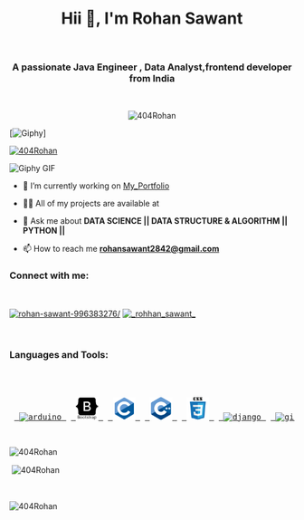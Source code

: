 <h1 align="center">Hii 👋, I'm <b>Rohan Sawant</b></h1> <br>
<h3 align="center">A passionate Java Engineer , Data Analyst,frontend developer from India</h3><br>
<p align="center"> <img src="https://komarev.com/ghpvc/?username=404Rohan&label=Profile%20views&color=0e75b6&style=flat" alt="404Rohan" /> </p>

[![Giphy](https://media.giphy.com/media/4B1BTOMTi8b3OdPrzy/giphy.gif)]


<p align="left"> <a href="https://github.com/ryo-ma/github-profile-trophy"><img src="https://github-profile-trophy.vercel.app/?username=404Rohan" alt="404Rohan" /></a> </p>

![Giphy GIF](https://media.giphy.com/media/lnaoFgGrDHnivdu5Bc/giphy.gif)







- 🔭 I’m currently working on [My_Portfolio](https://)

- 👨‍💻 All of my projects are available at 

- 💬 Ask me about **DATA SCIENCE || DATA STRUCTURE & ALGORITHM || PYTHON ||**

- 📫 How to reach me **rohansawant2842@gmail.com**
  <br>

<h3 align="left">Connect with me:</h3><br>
<p align="left">
<a href="https://linkedin.com/in/rohan-sawant-996383276/" target="blank"><img align="center" src="https://raw.githubusercontent.com/rahuldkjain/github-profile-readme-generator/master/src/images/icons/Social/linked-in-alt.svg" alt="rohan-sawant-996383276/" height="30" width="40" /></a>
<a href="https://instagram.com/_rohhan_sawant_" target="blank"><img align="center" src="https://raw.githubusercontent.com/rahuldkjain/github-profile-readme-generator/master/src/images/icons/Social/instagram.svg" alt="_rohhan_sawant_" height="30" width="40" /></a>
</p>


<br>

<h3 align="left">Languages and Tools:</h3>
<br>
<br>
<pre align="left"> <a href="https://www.arduino.cc/" target="_blank" rel="noreferrer"> <img src="https://cdn.worldvectorlogo.com/logos/arduino-1.svg" alt="arduino" width="40" height="40"/> </a> <a href="https://getbootstrap.com" target="_blank" rel="noreferrer"> <img src="https://raw.githubusercontent.com/devicons/devicon/master/icons/bootstrap/bootstrap-plain-wordmark.svg" alt="bootstrap" width="40" height="40"/> </a> <a href="https://www.cprogramming.com/" target="_blank" rel="noreferrer"> <img src="https://raw.githubusercontent.com/devicons/devicon/master/icons/c/c-original.svg" alt="c" width="40" height="40"/> </a> <a href="https://www.w3schools.com/cpp/" target="_blank" rel="noreferrer"> <img src="https://raw.githubusercontent.com/devicons/devicon/master/icons/cplusplus/cplusplus-original.svg" alt="cplusplus" width="40" height="40"/> </a> <a href="https://www.w3schools.com/css/" target="_blank" rel="noreferrer"> <img src="https://raw.githubusercontent.com/devicons/devicon/master/icons/css3/css3-original-wordmark.svg" alt="css3" width="40" height="40"/> </a> <a href="https://www.djangoproject.com/" target="_blank" rel="noreferrer"> <img src="https://cdn.worldvectorlogo.com/logos/django.svg" alt="django" width="40" height="40"/> </a> <a href="https://git-scm.com/" target="_blank" rel="noreferrer"> <img src="https://www.vectorlogo.zone/logos/git-scm/git-scm-icon.svg" alt="git" width="40" height="40"/> </a> <a href="https://www.w3.org/html/" target="_blank" rel="noreferrer"> <img src="https://raw.githubusercontent.com/devicons/devicon/master/icons/html5/html5-original-wordmark.svg" alt="html5" width="40" height="40"/> </a> <a href="https://www.linux.org/" target="_blank" rel="noreferrer"> <img src="https://raw.githubusercontent.com/devicons/devicon/master/icons/linux/linux-original.svg" alt="linux" width="40" height="40"/> </a> <a href="https://www.mysql.com/" target="_blank" rel="noreferrer"> <img src="https://raw.githubusercontent.com/devicons/devicon/master/icons/mysql/mysql-original-wordmark.svg" alt="mysql" width="40" height="40"/> </a> <a href="https://pandas.pydata.org/" target="_blank" rel="noreferrer"> <img src="https://raw.githubusercontent.com/devicons/devicon/2ae2a900d2f041da66e950e4d48052658d850630/icons/pandas/pandas-original.svg" alt="pandas" width="40" height="40"/> </a> <a href="https://www.postgresql.org" target="_blank" rel="noreferrer"> <img src="https://raw.githubusercontent.com/devicons/devicon/master/icons/postgresql/postgresql-original-wordmark.svg" alt="postgresql" width="40" height="40"/> </a> <a href="https://www.python.org" target="_blank" rel="noreferrer"> <img src="https://raw.githubusercontent.com/devicons/devicon/master/icons/python/python-original.svg" alt="python" width="40" height="40"/> </a> <a href="https://seaborn.pydata.org/" target="_blank" rel="noreferrer"> <img src="https://seaborn.pydata.org/_images/logo-mark-lightbg.svg" alt="seaborn" width="40" height="40"/> </a> </pre> <br>

<p><img align="left" src="https://github-readme-stats.vercel.app/api/top-langs?username=404Rohan&show_icons=true&locale=en&layout=compact" alt="404Rohan" /></p><br>

<p>&nbsp;<img align="center" src="https://github-readme-stats.vercel.app/api?username=404Rohan&show_icons=true&locale=en" alt="404Rohan" /></p><br>

<p><img align="center" src="https://github-readme-streak-stats.herokuapp.com/?user=404Rohan&" alt="404Rohan" /></p>
